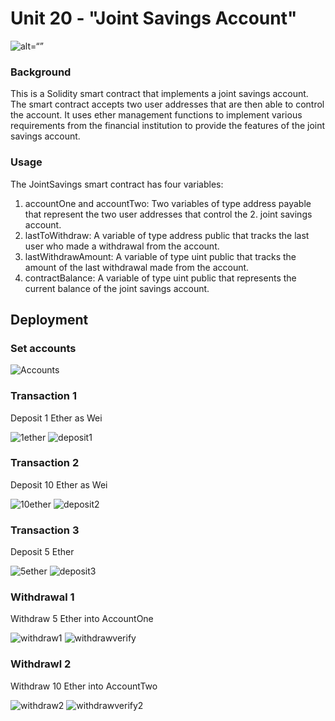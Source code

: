 # Unit 20 - "Joint Savings Account"

![alt=“”](Images/20-5-challenge-image.png)

### Background

This is a Solidity smart contract that implements a joint savings account. The smart contract accepts two user addresses that are then able to control the account. It uses ether management functions to implement various requirements from the financial institution to provide the features of the joint savings account.

### Usage

The JointSavings smart contract has four variables:

1. accountOne and accountTwo: Two variables of type address payable that represent the two user addresses that control the 2. joint savings account.
2. lastToWithdraw: A variable of type address public that tracks the last user who made a withdrawal from the account.
3. lastWithdrawAmount: A variable of type uint public that tracks the amount of the last withdrawal made from the account.
4. contractBalance: A variable of type uint public that represents the current balance of the joint savings account.

## Deployment

### Set accounts

![Accounts](Execuction_Results/setaccount.png)

### Transaction 1

Deposit 1 Ether as Wei

![1ether](Execuction_Results/1ether.png) ![deposit1](Execuction_Results/transaction1.png)

### Transaction 2

Deposit 10 Ether as Wei

![10ether](Execuction_Results/10ether.png) ![deposit2](Execuction_Results/transaction2.png)

### Transaction 3

Deposit 5 Ether

![5ether](Execuction_Results/5ether.png) ![deposit3](Execuction_Results/transaction3.png)

### Withdrawal 1

Withdraw 5 Ether into AccountOne

![withdraw1](Execuction_Results/withdraw1.png)
![withdrawverify](Execuction_Results/withdraw1function.png)

### Withdrawl 2

Withdraw 10 Ether into AccountTwo

![withdraw2](Execuction_Results/withdraw2.png)
![withdrawverify2](Execuction_Results/withdraw2function.png)
